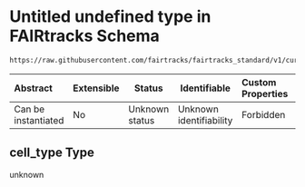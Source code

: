 # Untitled undefined type in FAIRtracks Schema

```txt
https://raw.githubusercontent.com/fairtracks/fairtracks_standard/v1/current/json/schema/fairtracks.schema.json#/allOf/0/then/properties/samples/items/properties/sample_type/properties/cell_type
```




| Abstract            | Extensible | Status         | Identifiable            | Custom Properties | Additional Properties | Access Restrictions | Defined In                                                                               |
| :------------------ | ---------- | -------------- | ----------------------- | :---------------- | --------------------- | ------------------- | ---------------------------------------------------------------------------------------- |
| Can be instantiated | No         | Unknown status | Unknown identifiability | Forbidden         | Allowed               | none                | [fairtracks.schema.json\*](../json/schema/fairtracks.schema.json "open original schema") |

## cell_type Type

unknown
